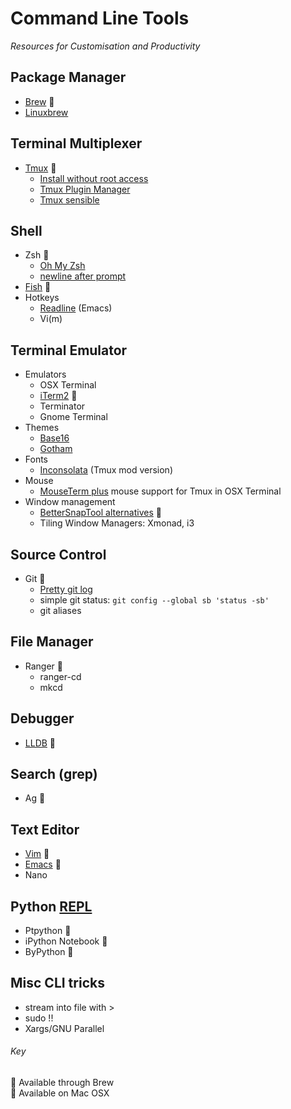 # Command Line Tools
*Resources for Customisation and Productivity*

## Package Manager
- [Brew](http://brew.sh) 
- [Linuxbrew](http://brew.sh/linuxbrew/)

## Terminal Multiplexer
- [Tmux](http://tmux.github.io) 🍺
  - [Install without root access](https://gist.github.com/albd/d397678a499f6d434558)
  - [Tmux Plugin Manager](https://github.com/tmux-plugins/tmux-sensible)
  - [Tmux sensible](https://github.com/tmux-plugins/tmux-sensible)

## Shell
- Zsh 🍺
  - [Oh My Zsh](http://ohmyz.sh)
  - [newline after prompt](https://github.com/robbyrussell/oh-my-zsh/wiki/themes#ys)
- [Fish](http://fishshell.com) 🍺
- Hotkeys
  - [Readline](http://readline.kablamo.org/emacs.html) (Emacs)
  - Vi(m)

## Terminal Emulator
- Emulators
  - OSX Terminal
  - [iTerm2](http://iterm2.com) 
  - Terminator
  - Gnome Terminal
- Themes
  - [Base16](https://github.com/chriskempson/base16)
  - [Gotham](https://github.com/whatyouhide/gotham-contrib)
- Fonts
  - [Inconsolata](https://github.com/Determinant/inconsolata_for_powerline_mod) (Tmux mod version)
- Mouse
  - [MouseTerm plus](https://github.com/saitoha/mouseterm-plus) mouse support for Tmux in OSX Terminal
- Window management
  - [BetterSnapTool alternatives](http://alternativeto.net/software/bettersnaptool/) 
  - Tiling Window Managers: Xmonad, i3

## Source Control
- Git 🍺
  - [Pretty git log](https://coderwall.com/p/euwpig/a-better-git-log)
  - simple git status: `git config --global sb 'status -sb'`
  - git aliases

## File Manager
- Ranger 🍺
  - ranger-cd
  - mkcd

## Debugger
- [LLDB](http://lldb.llvm.org/lldb-gdb.html) 

## Search (grep)
- Ag 🍺

## Text Editor
- [Vim](https://youtu.be/5FDtnnTt_zg) 🍺
- [Emacs](https://cl.ly/azzO/download/talk-summary.pdf) 🍺
- Nano

## Python [REPL](https://en.wikipedia.org/wiki/Read–eval–print_loop)
- Ptpython 🍺
- iPython Notebook 🍺
- ByPython 🍺

## Misc CLI tricks
- stream into file with >
- sudo !!
- Xargs/GNU Parallel


###### Key
🍺  Available through Brew  
   Available on Mac OSX
